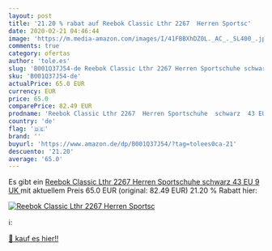 ```yaml
---
layout: post
title: '21.20 % rabat auf Reebok Classic Lthr 2267  Herren Sportsc'
date: 2020-02-21 04:46:44
image: 'https://m.media-amazon.com/images/I/41FBBXhDZ0L._AC_._SL400_.jpg'
comments: true
category: ofertas
author: 'tole.es'
slug: 'B001Q37J54-de Reebok Classic Lthr 2267 Herren Sportschuhe schwarz 43 EU...'
sku: 'B001Q37J54-de'
actualPrice: 65.0 EUR
currency: EUR
price: 65.0
comparePrice: 82.49 EUR
prodname: 'Reebok Classic Lthr 2267  Herren Sportschuhe  schwarz  43 EU  9 UK '
country: 'de'
flag: '🇩🇪'
brand: ''
buyurl: 'https://www.amazon.de/dp/B001Q37J54/?tag=tolees0ca-21'
descuento: '21.20'
average: '65.0'
---
```


Es gibt ein [Reebok Classic Lthr 2267  Herren Sportschuhe  schwarz  43 EU  9 UK ](https://www.amazon.de/dp/B001Q37J54/?tag=tolees0ca-21) mit aktuellem Preis 65.0 EUR (original: 82.49 EUR) 21.20 % Rabatt hier:

[![Reebok Classic Lthr 2267  Herren Sportsc](https://m.media-amazon.com/images/I/41FBBXhDZ0L._AC_._SL400_.jpg)](https://www.amazon.de/dp/B001Q37J54/?tag=tolees0ca-21)

ℹ️:


[🛒 kauf es hier!!](https://www.amazon.de/dp/B001Q37J54/?tag=tolees0ca-21)

